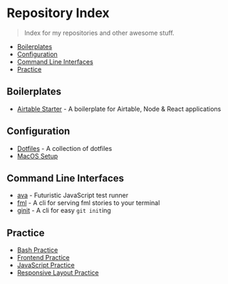 # Repository Index

> Index for my repositories and other awesome stuff.

- [Boilerplates](#boilerplates)
- [Configuration](#configuration)
- [Command Line Interfaces](#cli)
- [Practice](#practice)

## <a name="boilerplates"></a> Boilerplates

- [Airtable Starter](https://github.com/timdavish/airtable-starter) - A boilerplate for Airtable, Node & React applications

## <a name="configuration"></a> Configuration

- [Dotfiles](https://github.com/timdavish/dotfiles) - A collection of dotfiles
- [MacOS Setup](https://github.com/nicolashery/mac-dev-setup)

## <a name="cli"></a> Command Line Interfaces

- [ava](https://github.com/avajs/ava) - Futuristic JavaScript test runner
- [fml](https://github.com/timdavish/fml-cli) - A cli for serving fml stories to your terminal
- [ginit](https://github.com/timdavish/ginit-cli) - A cli for easy `git init`ing

## <a name="practice"></a> Practice

- [Bash Practice](https://github.com/timdavish/bash-practice)
- [Frontend Practice](https://github.com/timdavish/frontend-practice)
- [JavaScript Practice](https://github.com/timdavish/js-practice)
- [Responsive Layout Practice](https://github.com/timdavish/responsive-layout-practice)
